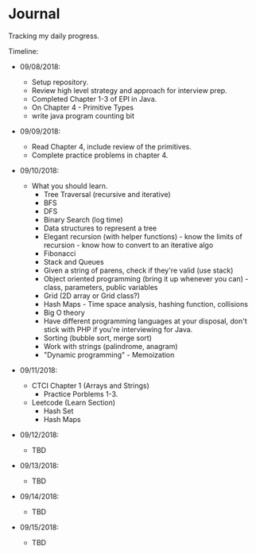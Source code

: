 # Journal #

Tracking my daily progress.

Timeline:
- 09/08/2018:
    - Setup repository. 
    - Review high level strategy and approach for interview prep.
    - Completed Chapter 1-3 of EPI in Java. 
    - On Chapter 4 - Primitive Types
    - write java program counting bit
    
- 09/09/2018:
    - Read Chapter 4, include review of the primitives.
    - Complete practice problems in chapter 4.

- 09/10/2018:
    - What you should learn.
        - Tree Traversal (recursive and iterative)
        - BFS
        - DFS
        - Binary Search (log time)
        - Data structures to represent a tree
        - Elegant recursion (with helper functions) - know the limits of recursion - know how to convert to an iterative algo
        - Fibonacci
        - Stack and Queues
        - Given a string of parens, check if they're valid (use stack)
        - Object oriented programming (bring it up whenever you can) - class, parameters, public variables
        - Grid (2D array or Grid class?)
        - Hash Maps - Time space analysis, hashing function, collisions
        - Big O theory
        - Have different programming languages at your disposal, don't stick with PHP if you're interviewing for Java.
        - Sorting (bubble sort, merge sort)
        - Work with strings (palindrome, anagram)
        - "Dynamic programming" - Memoization
- 09/11/2018:
    - CTCI Chapter 1 (Arrays and Strings)  
        - Practice Porblems 1-3.
    - Leetcode (Learn Section)
        - Hash Set
        - Hash Maps
- 09/12/2018:
    - TBD 
- 09/13/2018:
    - TBD
- 09/14/2018:
    - TBD
- 09/15/2018:
    - TBD    



